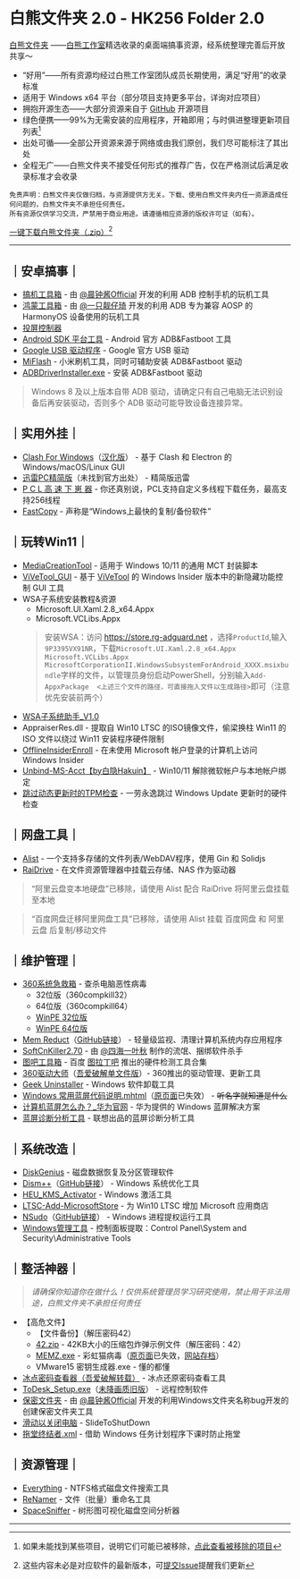 # 白熊文件夹 2.0 - HK256 Folder 2.0
[白熊文件夹](https://Folder.HK256.top) ——[白熊工作室](https://www.HK256.top)精选收录的桌面端搞事资源，经系统整理完善后开放共享～

- “好用”——所有资源均经过白熊工作室团队成员长期使用，满足“好用”的收录标准
- 适用于 Windows x64 平台（部分项目支持更多平台，详询对应项目）
- 拥抱开源生态——大部分资源来自于 [GitHub](https://github.com) 开源项目
- 绿色便携——99%为无需安装的应用程序，开箱即用；与时俱进整理更新项目列表[^list]
- 出处可循——全部公开资源来源于网络或由我们原创，我们尽可能标注了其出处
- 全程无广——白熊文件夹不接受任何形式的推荐广告，仅在严格测试后满足收录标准才会收录

```
免责声明：白熊文件夹仅做归档，与资源提供方无关。下载、使用白熊文件夹内任一资源造成任何问题的，白熊文件夹不承担任何责任。
所有资源仅供学习交流，严禁用于商业用途。请遵循相应资源的版权许可证（如有）。
```

[一键下载白熊文件夹（.zip）](https://github.com/Hakuin123/HK256-Folder/releases/latest/HK256-Folder.zip)[^Tips]

[^Tips]: 这些内容未必是对应软件的最新版本，可[提交Issue](https://github.com/Hakuin123/HK256-Folder/issues/new)提醒我们更新

---

## ｜安卓搞事｜
- [搞机工具箱](https://jamcz.com/gjgjx) - 由 [@晨钟酱Official](https://space.bilibili.com/251013709) 开发的利用 ADB 控制手机的玩机工具
- [鸿蒙工具箱](https://pan.lanzoux.com/u/氢氧化苯) - 由 [@一只靓仔琦](https://space.bilibili.com/430813939) 开发的利用 ADB 专为兼容 AOSP 的 HarmonyOS 设备使用的玩机工具
- [投屏控制器](https://jamcz.com/wirecast)
- [Android SDK 平台工具](https://developer.android.google.cn/studio/releases/platform-tools?hl=zh-cn) - Android 官方 ADB&Fastboot 工具
- [Google USB 驱动程序](https://developer.android.google.cn/studio/run/win-usb) - Google 官方 USB 驱动
- [MiFlash](https://xiaomirom.com/download-xiaomi-flash-tool-miflash) - 小米刷机工具，同时可辅助安装 ADB&Fastboot 驱动
- [ADBDriverInstaller.exe](http://adbdriver.com) - 安装 ADB&Fastboot 驱动

> Windows 8 及以上版本自带 ADB 驱动，请确定只有自己电脑无法识别设备后再安装驱动，否则多个 ADB 驱动可能导致设备连接异常。

## ｜实用外挂｜
- [Clash For Windows](https://github.com/Fndroid/clash_for_windows_pkg)（[汉化版](https://github.com/Z-Siqi/Clash-for-Windows_Chinese)） - 基于 Clash 和 Electron 的 Windows/macOS/Linux GUI
- [迅雷PC精简版](https://www.baidu.com/s?ie=UTF-8&wd=%E8%BF%85%E9%9B%B7PC%E7%B2%BE%E7%AE%80%E7%89%88)（未找到官方出处） - 精简版迅雷
- [P C L 高 速 下 崽 器](https://github.com/Hex-Dragon/PCL2) - 你还真别说，PCL支持自定义多线程下载任务，最高支持256线程
- [FastCopy](https://fastcopy.jp) - 声称是“Windows上最快的复制/备份软件”

## ｜玩转Win11｜
- [MediaCreationTool](https://github.com/AveYo/MediaCreationTool.bat) - 适用于 Windows 10/11 的通用 MCT 封装脚本
- [ViVeTool_GUI](https://github.com/PeterStrick/ViVeTool-GUI) - 基于 [ViVeTool](https://github.com/thebookisclosed/ViVe) 的 Windows Insider 版本中的新隐藏功能控制 GUI 工具
- WSA子系统安装教程&资源
  - Microsoft.UI.Xaml.2.8_x64.Appx
  - Microsoft.VCLibs.Appx
  > 安装WSA：访问 https://store.rg-adguard.net ，选择`ProductId`,输入`9P3395VX91NR`，下载`Microsoft.UI.Xaml.2.8_x64.Appx` `Microsoft.VCLibs.Appx` `MicrosoftCorporationII.WindowsSubsystemForAndroid_XXXX.msixbundle`字样的文件，以管理员身份启动PowerShell，分别输入`Add-AppxPackage  <上述三个文件的路径，可直接拖入文件以生成路径>`即可（注意优先安装前两个）
- [WSA子系统助手_V1.0](https://www.jamcz.com/subassist)
- AppraiserRes.dll - 提取自 Win10 LTSC 的ISO镜像文件，偷梁换柱 Win11 的 ISO 文件以绕过 Win11 安装程序硬件限制
- [OfflineInsiderEnroll](https://github.com/abbodi1406/offlineinsiderenrolls) - 在未使用 Microsoft 帐户登录的计算机上访问 Windows Insider
- [Unbind-MS-Acct【by白隐Hakuin】](https://github.com/Hakuin123/Unbind-MS-Acct) - Win10/11 解除微软帐户与本地帐户绑定
- [跳过动态更新时的TPM检查](https://github.com/AveYo/MediaCreationTool.bat/blob/main/bypass11/Skip_TPM_Check_on_Dynamic_Update.cmd) - 一劳永逸跳过 Windows Update 更新时的硬件检查

## ｜网盘工具｜
- [Alist](https://alist.nn.ci) - 一个支持多存储的文件列表/WebDAV程序，使用 Gin 和 Solidjs
- [RaiDrive](https://www.raidrive.com) - 在文件资源管理器中挂载云存储、NAS 作为驱动器

> “阿里云盘变本地硬盘”已移除，请使用 Alist 配合 RaiDrive 将阿里云盘挂载至本地

> “百度网盘迁移阿里网盘工具”已移除，请使用 Alist 挂载 百度网盘 和 阿里云盘 后复制/移动文件

## ｜维护管理｜
- [360系统急救箱](https://weishi.360.cn/jijiuxiang) - 查杀电脑恶性病毒
  - 32位版（360compkill32）
  - 64位版（360compkill64）
  - [WinPE 32位版](https://down.360safe.com/SuperKillerWinPE.zip)
  - [WinPE 64位版](https://down.360safe.com/SuperKillerWinPE64.zip)
- [Mem Reduct](https://www.henrypp.org/product/memreduct)（[GitHub链接](https://github.com/henrypp/memreduct)） - 轻量级监视、清理计算机系统内存应用程序
- [SoftCnKiller2.70](https://softcnkiller.blog.csdn.net/article/details/104799162) - 由 [@四海一叶秋](https://softcnkiller.blog.csdn.net/) 制作的流氓、捆绑软件杀手
- [图吧工具箱](http://www.tbtool.cn/) - 百度 [图拉丁吧](https://tieba.baidu.com/f?kw=%E5%9B%BE%E6%8B%89%E4%B8%81&ie=utf-8) 推出的硬件检测工具合集
- [360驱动大师](http://dm.weishi.360.cn/home.html)（[吾爱破解单文件版](https://www.52pojie.cn/thread-1650151-1-1.html)）- 360推出的驱动管理、更新工具
- [Geek Uninstaller](https://geekuninstaller.com) - Windows 软件卸载工具
- [Windows 常用蓝屏代码说明.mhtml](https://consumer.huawei.com/cn/support/content/zh-cn15760035)（[原页面](https://consumer.huawei.com/cn/support/content/zh-cn00696456)已失效） - ~~听名字就知道是什么~~
- [计算机蓝屏怎么办？_华为官网](https://consumer.huawei.com/cn/support/content/zh-cn15801837) - 华为提供的 Windows 蓝屏解决方案
- [蓝屏诊断分析工具](https://tools.lenovo.com.cn/exeTools/detail/id/252/rid/546204.html) - 联想出品的蓝屏诊断分析工具

## ｜系统改造｜
- [DiskGenius](https://www.diskgenius.cn) - 磁盘数据恢复及分区管理软件
- [Dism++](https://chuyu.me)（[GitHub链接](https://github.com/Chuyu-Team/Dism-Multi-language)） - Windows 系统优化工具
- [HEU_KMS_Activator](https://github.com/zbezj/HEU_KMS_Activator) - Windows 激活工具
- [LTSC-Add-MicrosoftStore](https://github.com/kkkgo/LTSC-Add-MicrosoftStore) - 为 Win10 LTSC 增加 Microsoft 应用商店
- [NSudo](https://m2team.org)（[GitHub链接](https://github.com/M2Team/NSudo)） - Windows 进程提权运行工具
- [Windows管理工具](https://docs.microsoft.com/zh-cn/windows/client-management/administrative-tools-in-windows-10) - 控制面板提取：Control Panel\System and Security\Administrative Tools

## ｜整活神器｜
> *请确保你知道你在做什么！仅供系统管理员学习研究使用，禁止用于非法用途，白熊文件夹不承担任何责任*
- 【高危文件】
  - 【文件备份】（解压密码42）
  - [42.zip](https://unforgettable.dk) - 42KB大小的压缩包炸弹示例文件（解压密码：42）
  - [MEMZ.exe](https://github.com/Hakuin123/MEMZ) - 彩虹猫病毒（[原页面](https://github.com/Leurak/MEMZ)已失效，[网站存档](https://web.archive.org/web/20200114132034/https://github.com/Leurak/MEMZ)）
  - VMware15 密钥生成器.exe - 懂的都懂
- [冰点密码查看器（吾爱破解转载）](https://www.52pojie.cn/thread-1177299-1-1.html) - 冰点还原密码查看工具
- [ToDesk_Setup.exe](https://www.todesk.com/download.html)（[未降画质旧版](https://dl.todesk.com/irrigation/ToDesk_4.2.9.exe)） - 远程控制软件
- [保密文件夹](https://www.jamcz.com/sfolder) - 由 [@晨钟酱Official](https://space.bilibili.com/251013709) 开发的利用Windows文件夹名称bug开发的创建保密文件夹工具
- [滑动以关闭电脑](file:///C:/Windows/System32/SlideToShutDown.exe) - SlideToShutDown
- [拖堂终结者.xml](https://github.com/Hakuin123/DelayKiller) - 借助 Windows 任务计划程序下课时防止拖堂

## ｜资源管理｜
- [Everything](https://www.voidtools.com) - NTFS格式磁盘文件搜索工具
- [ReNamer](https://www.den4b.com/products/renamer) - 文件（批量）重命名工具
- [SpaceSniffer](http://www.uderzo.it/main_products/space_sniffer/index.html) - 树形图可视化磁盘空间分析器

---

[^list]: 如果未能找到某些项目，说明它们可能已被移除，[点此查看被移除的项目](remove.md)
